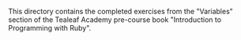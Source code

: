 This directory contains the completed exercises from the "Variables" section of the Tealeaf Academy pre-course book
"Introduction to Programming with Ruby".